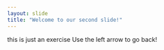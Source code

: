 ```yaml
---
layout: slide
title: "Welcome to our second slide!"
---
```

this is just an exercise
Use the left arrow to go back!
